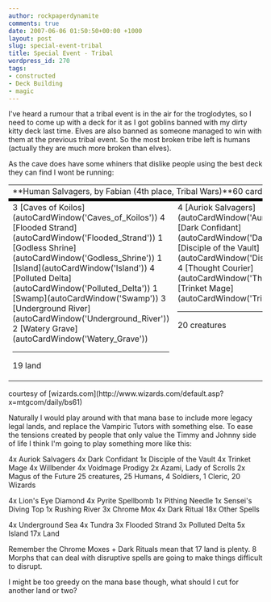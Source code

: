 ```yaml
---
author: rockpaperdynamite
comments: true
date: 2007-06-06 01:50:50+00:00 +1000
layout: post
slug: special-event-tribal
title: Special Event - Tribal
wordpress_id: 270
tags:
- constructed
- Deck Building
- magic
---
```


I've heard a rumour that a tribal event is in the air for the troglodytes, so I need to come up with a deck for it as I got goblins banned with my dirty kitty deck last time. Elves are also banned as someone managed to win with them at the previous tribal event. So the most broken tribe left is humans (actually they are much more broken than elves).

As the cave does have some whiners that dislike people using the best deck they can find I wont be running:<!-- more -->
<table cellpadding="7" cellspacing="0" border="0" width="100%" >
<tr >

<td colspan="3" height="5" >**Human Salvagers, by Fabian (4th place, Tribal Wars)**60 cards
</td>
</tr>
<tr >

<td colspan="3" height="1" bgcolor="#000000" >
</td>
</tr>
<tr >

<td width="33%" valign="top" class="nodec" height="120" >3  	[Caves of Koilos](autoCardWindow('Caves_of_Koilos'))
4  	[Flooded Strand](autoCardWindow('Flooded_Strand'))
1  	[Godless Shrine](autoCardWindow('Godless_Shrine'))
1  	[Island](autoCardWindow('Island'))
4  	[Polluted Delta](autoCardWindow('Polluted_Delta'))
1  	[Swamp](autoCardWindow('Swamp'))
3  	[Underground River](autoCardWindow('Underground_River'))
2  	[Watery Grave](autoCardWindow('Watery_Grave'))

* * *

19 land
</td>

<td width="33%" valign="top" class="nodec" height="120" >4  	[Auriok Salvagers](autoCardWindow('Auriok_Salvagers'))
4  	[Dark Confidant](autoCardWindow('Dark_Confidant'))
4  	[Disciple of the Vault](autoCardWindow('Disciple_of_the_Vault'))
4  	[Thought Courier](autoCardWindow('Thought_Courier'))
4  	[Trinket Mage](autoCardWindow('Trinket_Mage'))

* * *

20 creatures
</td>

<td width="33%" valign="top" class="nodec" height="120" >4  	[Chromatic Sphere](autoCardWindow('Chromatic_Sphere'))
3  	[Chrome Mox](autoCardWindow('Chrome_Mox'))
4  	[Dark Ritual](autoCardWindow('Dark_Ritual'))
4  	[Lion's Eye Diamond](autoCardWindow('Lion[s_Eye_Diamond'))
1  	[Pyrite Spellbomb](autoCardWindow('Pyrite_Spellbomb'))
1  	[Rushing River](autoCardWindow('Rushing_River'))
4  	[Vampiric Tutor](autoCardWindow('Vampiric_Tutor'))

* * *

21 other spells
</td>
</tr>
</table>
courtesy of [wizards.com](http://www.wizards.com/default.asp?x=mtgcom/daily/bs61)

Naturally I would play around with that mana base to include more legacy legal lands, and replace the Vampiric Tutors with something else. To ease the tensions created by people that only value the Timmy and Johnny side of life I think I'm going to play something more like this:

4x Auriok Salvagers
4x Dark Confidant
1x Disciple of the Vault
4x Trinket Mage
4x Willbender
4x  Voidmage Prodigy
2x Azami, Lady of Scrolls
2x Magus of the Future
25 creatures, 25 Humans, 4 Soldiers,  1 Cleric, 20 Wizards

4x Lion's Eye Diamond
4x Pyrite Spellbomb
1x Pithing Needle
1x Sensei's Diving Top
1x Rushing River
3x Chrome Mox
4x Dark Ritual
18x Other Spells

4x Underground Sea
4x Tundra
3x Flooded Strand
3x Polluted Delta
5x Island
17x Land

Remember the Chrome Moxes + Dark Rituals mean that 17 land is plenty. 8 Morphs that can deal with disruptive spells are going to make things difficult to disrupt.

I might be too greedy on the mana base though, what should I cut for another land or two?
